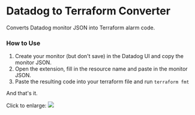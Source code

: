 # Datadog to Terraform Converter
Converts Datadog monitor JSON into Terraform alarm code.

### How to Use
1. Create your monitor (but don't save) in the Datadog UI and copy the monitor JSON.
1. Open the extension, fill in the resource name and paste in the monitor JSON.
1. Paste the resulting code into your terraform file and run `terraform fmt`

And that's it.

Click to enlarge:
![](http://g.recordit.co/Bk7jSES5E7.gif)
